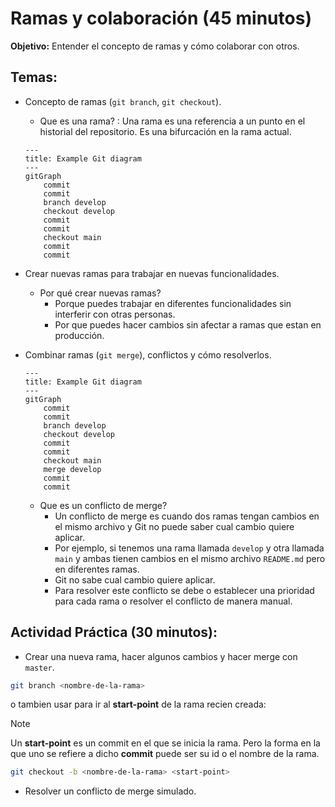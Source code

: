 # Ramas y colaboración (45 minutos)
**Objetivo:** Entender el concepto de ramas y cómo colaborar con otros.

## Temas:
- Concepto de ramas (`git branch`, `git checkout`).
    - Que es una rama? : Una rama es una referencia a un punto en el historial del repositorio. Es una bifurcación en la rama actual.
    ```mermaid
    ---
    title: Example Git diagram
    ---
    gitGraph
        commit
        commit
        branch develop
        checkout develop
        commit
        commit
        checkout main
        commit
        commit
    ```
- Crear nuevas ramas para trabajar en nuevas funcionalidades.
  - Por qué crear nuevas ramas?
    - Porque puedes trabajar en diferentes funcionalidades sin interferir con otras personas.
    - Por que puedes hacer cambios sin afectar a ramas que estan en producción.

- Combinar ramas (`git merge`), conflictos y cómo resolverlos.
    ```mermaid
    ---
    title: Example Git diagram
    ---
    gitGraph
        commit
        commit
        branch develop
        checkout develop
        commit
        commit
        checkout main
        merge develop
        commit
        commit
    ```
    - Que es un conflicto de merge?
      - Un conflicto de merge es cuando dos ramas tengan cambios en el mismo archivo y Git no puede saber cual cambio quiere aplicar.
      - Por ejemplo, si tenemos una rama llamada `develop` y otra llamada `main` y ambas tienen cambios en el mismo archivo `README.md` pero en diferentes ramas.
      - Git no sabe cual cambio quiere aplicar.
      - Para resolver este conflicto se debe o establecer una prioridad para cada rama o resolver el conflicto de manera manual.
## Actividad Práctica (30 minutos):
- Crear una nueva rama, hacer algunos cambios y hacer merge con `master`.
```bash	
git branch <nombre-de-la-rama>
```
o tambien usar para ir al **start-point** de la rama recien creada:
> [!NOTE]
> Un **start-point** es un commit en el que se inicia la rama. Pero la forma en la que uno se refiere a dicho **commit** puede ser su id o el nombre de la rama.
```bash
git checkout -b <nombre-de-la-rama> <start-point>
```
- Resolver un conflicto de merge simulado.